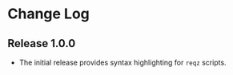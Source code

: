 # Change Log

## Release 1.0.0

- The initial release provides syntax highlighting for `reqz` scripts.
